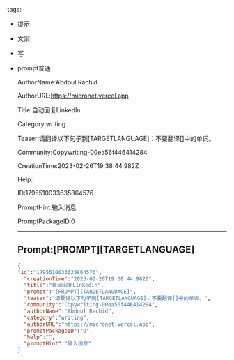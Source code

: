   tags: 
- 提示
- 文案
- 写
- prompt普通

  AuthorName:Abdoul Rachid

  AuthorURL:https://micronet.vercel.app

  Title:自动回复LinkedIn

  Category:writing

  Teaser:请翻译以下句子到[TARGETLANGUAGE]：不要翻译[]中的单词。

  Community:Copywriting-00ea56f446414284

  CreationTime:2023-02-26T19:38:44.982Z

  Help:

  ID:1795510033635864576

  PromptHint:输入消息

  PromptPackageID:0

  ---

  ## Prompt:[PROMPT][TARGETLANGUAGE]

  ```json
  {
  "id":"1795510033635864576",
    "creationTime":"2023-02-26T19:38:44.982Z",
    "title":"自动回复LinkedIn",
    "prompt":"[PROMPT][TARGETLANGUAGE]",
    "teaser":"请翻译以下句子到[TARGETLANGUAGE]：不要翻译[]中的单词。",
    "community":"Copywriting-00ea56f446414284",
    "authorName":"Abdoul Rachid",
    "category":"writing",
    "authorURL":"https://micronet.vercel.app",
    "promptPackageID":"0",
    "help":"",
    "promptHint":"输入消息"
  }
  ```
